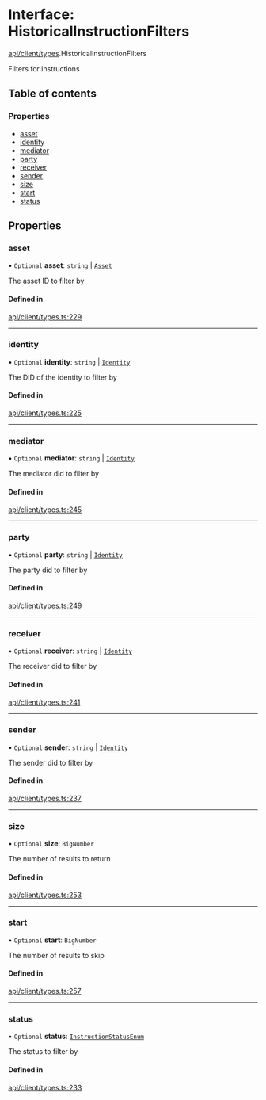 # Interface: HistoricalInstructionFilters

[api/client/types](../wiki/api.client.types).HistoricalInstructionFilters

Filters for instructions

## Table of contents

### Properties

- [asset](../wiki/api.client.types.HistoricalInstructionFilters#asset)
- [identity](../wiki/api.client.types.HistoricalInstructionFilters#identity)
- [mediator](../wiki/api.client.types.HistoricalInstructionFilters#mediator)
- [party](../wiki/api.client.types.HistoricalInstructionFilters#party)
- [receiver](../wiki/api.client.types.HistoricalInstructionFilters#receiver)
- [sender](../wiki/api.client.types.HistoricalInstructionFilters#sender)
- [size](../wiki/api.client.types.HistoricalInstructionFilters#size)
- [start](../wiki/api.client.types.HistoricalInstructionFilters#start)
- [status](../wiki/api.client.types.HistoricalInstructionFilters#status)

## Properties

### asset

• `Optional` **asset**: `string` \| [`Asset`](../wiki/api.entities.Asset.types#asset)

The asset ID to filter by

#### Defined in

[api/client/types.ts:229](https://github.com/PolymeshAssociation/polymesh-sdk/blob/f8a937f04/src/api/client/types.ts#L229)

___

### identity

• `Optional` **identity**: `string` \| [`Identity`](../wiki/api.entities.Identity.Identity)

The DID of the identity to filter by

#### Defined in

[api/client/types.ts:225](https://github.com/PolymeshAssociation/polymesh-sdk/blob/f8a937f04/src/api/client/types.ts#L225)

___

### mediator

• `Optional` **mediator**: `string` \| [`Identity`](../wiki/api.entities.Identity.Identity)

The mediator did to filter by

#### Defined in

[api/client/types.ts:245](https://github.com/PolymeshAssociation/polymesh-sdk/blob/f8a937f04/src/api/client/types.ts#L245)

___

### party

• `Optional` **party**: `string` \| [`Identity`](../wiki/api.entities.Identity.Identity)

The party did to filter by

#### Defined in

[api/client/types.ts:249](https://github.com/PolymeshAssociation/polymesh-sdk/blob/f8a937f04/src/api/client/types.ts#L249)

___

### receiver

• `Optional` **receiver**: `string` \| [`Identity`](../wiki/api.entities.Identity.Identity)

The receiver did to filter by

#### Defined in

[api/client/types.ts:241](https://github.com/PolymeshAssociation/polymesh-sdk/blob/f8a937f04/src/api/client/types.ts#L241)

___

### sender

• `Optional` **sender**: `string` \| [`Identity`](../wiki/api.entities.Identity.Identity)

The sender did to filter by

#### Defined in

[api/client/types.ts:237](https://github.com/PolymeshAssociation/polymesh-sdk/blob/f8a937f04/src/api/client/types.ts#L237)

___

### size

• `Optional` **size**: `BigNumber`

The number of results to return

#### Defined in

[api/client/types.ts:253](https://github.com/PolymeshAssociation/polymesh-sdk/blob/f8a937f04/src/api/client/types.ts#L253)

___

### start

• `Optional` **start**: `BigNumber`

The number of results to skip

#### Defined in

[api/client/types.ts:257](https://github.com/PolymeshAssociation/polymesh-sdk/blob/f8a937f04/src/api/client/types.ts#L257)

___

### status

• `Optional` **status**: [`InstructionStatusEnum`](../wiki/api.client.types.InstructionStatusEnum)

The status to filter by

#### Defined in

[api/client/types.ts:233](https://github.com/PolymeshAssociation/polymesh-sdk/blob/f8a937f04/src/api/client/types.ts#L233)
